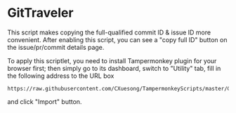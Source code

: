 # GitTraveler
This script makes copying the full-qualified commit ID & issue ID more convenient. After enabling this script, you can see a "copy full ID" button on the issue/pr/commit details page.

To apply this scriptlet, you need to install Tampermonkey plugin for your browser
first; then simply go to its dashboard, switch to "Utility" tab, fill in the
following address to the URL box

```
https://raw.githubusercontent.com/CXuesong/TampermonkeyScripts/master/GitTraveler/traveler.js
```

and click "Import" button.
